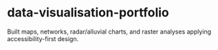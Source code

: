 # data-visualisation-portfolio
Built maps, networks, radar/alluvial charts, and raster analyses applying accessibility-first design.
